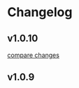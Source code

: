 # Changelog


## v1.0.10

[compare changes](https://github.com/zenozaga/nuxt-data-state/compare/v1.0.9...v1.0.10)

## v1.0.9

